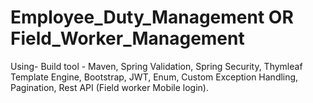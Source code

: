 # Employee_Duty_Management OR Field_Worker_Management

Using- 
Build tool - Maven, 
Spring Validation, 
Spring Security, 
Thymleaf Template Engine,
Bootstrap, 
JWT, 
Enum, 
Custom Exception Handling, 
Pagination, 
Rest API (Field worker Mobile login).
